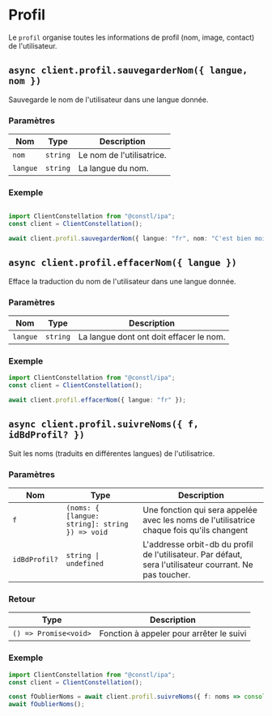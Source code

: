 # Profil
Le `profil` organise toutes les informations de profil (nom, image, contact) de l'utilisateur.

## `async client.profil.sauvegarderNom({ langue, nom })`
Sauvegarde le nom de l'utilisateur dans une langue donnée.

### Paramètres
| Nom | Type | Description |
| --- | ---- | ----------- |
| `nom` | `string` | Le nom de l'utilisatrice. |
| `langue` | `string` | La langue du nom. |

### Exemple
```ts

import ClientConstellation from "@constl/ipa";
const client = ClientConstellation();

await client.profil.sauvegarderNom({ langue: "fr", nom: "C'est bien moi !" });

```

## `async client.profil.effacerNom({ langue })`
Efface la traduction du nom de l'utilisateur dans une langue donnée.

### Paramètres
| Nom | Type | Description |
| --- | ---- | ----------- |
| `langue` | `string` | La langue dont ont doit effacer le nom. |

### Exemple
```ts
import ClientConstellation from "@constl/ipa";
const client = ClientConstellation();

await client.profil.effacerNom({ langue: "fr" });
```


## `async client.profil.suivreNoms({ f, idBdProfil? })`
Suit les noms (traduits en différentes langues) de l'utilisatrice.

### Paramètres
| Nom | Type | Description |
| --- | ---- | ----------- |
| `f` | `(noms: { [langue: string]: string }) => void` | Une fonction qui sera appelée avec les noms de l'utilisatrice chaque fois qu'ils changent|
| `idBdProfil?` | `string \| undefined` | L'addresse orbit-db du profil de l'utilisateur. Par défaut, sera l'utilisateur courrant. Ne pas toucher. |

### Retour
| Type | Description |
| ---- | ----------- |
| `() => Promise<void>` | Fonction à appeler pour arrêter le suivi |


### Exemple
```ts
import ClientConstellation from "@constl/ipa";
const client = ClientConstellation();

const fOublierNoms = await client.profil.suivreNoms({ f: noms => console.log(noms) });
await fOublierNoms();
```
